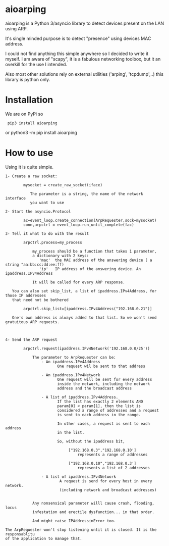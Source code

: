 # aioarping

aioarping is a Python 3/asyncio library to detect devices present on the LAN using
ARP.

It's single minded purpose is to detect "presence" using devices MAC address. 

I could not find anything this simple anywhere so I decided to write it myself. I am aware 
of "scapy", it is a fabulous networking toolbox, but it an overkill for the use I intended.

Also most other solutions rely on external utilities ('arping', 'tcpdump',..) this library
is python only.

# Installation

We are on PyPi so

     pip3 install aioarping
or
     python3 -m pip install aioarping
     

# How to use

Using it is quite simple.

    1- Create a raw socket:
    
            mysocket = create_raw_socket(iface)
            
               The parameter is a string, the name of the network interface
               you want to use
               
    2- Start the asyncio.Protocol
    
            ac=event_loop.create_connection(ArpRequester,sock=mysocket)
            conn,arpctrl = event_loop.run_until_complete(fac)
 
    3- Tell it what to do with the result
    
            arpctrl.process=my_process
            
                my_process should be a function that takes 1 parameter,
                a dictionary with 2 keys:
                   'mac'  the MAC address of the answering device ( a string "aa:bb:cc:dd:ee:ff)
                   'ip'   IP address of the answering device. An ipaddress.IPv4Address
               
                It will be called for every ARP response.
                
       You can also set skip_list, a list of ipaddress.IPv4Address, for those IP addresses 
       that need not be bothered
       
            arpctrl.skip_list=[ipaddress.IPv4Address("192.168.0.21")]
            
       One's own address is always added to that list. So we won't send gratuitous ARP requests.
                

                   
    4- Send the ARP request
        
            arpctrl.request(ipaddress.IPv4Network('192.168.0.0/25'))
            
                The parameter to ArpRequester can be:
                    - An ipaddress.IPv4Address
                           One request wil be sent to that address
                       
                    - An ipaddress.IPv4Network
                           One request will be sent for every address
                           inside the network, including the network
                           address and the broadcast address
                           
                    - A list of ipaddress.IPv4Address.
                           If the list has exactly 2 elements AND
                           param[0] < param[1], then the list is
                           considered a range of addresses and a request
                           is sent to each address in the range.
                           
                           In other cases, a request is sent to each address
                           in the list.
                           
                           So, without the ipaddress bit,
                           
                                ["192.168.0.3","192.168.0.10']   
                                    represents a range of addresses
                                    
                                ["192.168.0.10","192.168.0.3']   
                                    represents a list of 2 addresses
                                    
                    - A list of ipaddress.IPv4Network
                            A request is send for every host in every network.
                            (including network and broadcast addresses)
                            
                    
                Any nonsensical parameter willl cause crash, flooding, locus 
                infestation and erectile dysfunction... in that order.
                
                And might raise IPAddressinError too.
                
    The ArpRequester won't stop listening until it is closed. It is the responsablitu
    of the application to manage that.